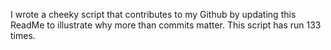 I wrote a cheeky script that contributes to my Github by updating this ReadMe to illustrate why more than commits matter. This script has run 133 times.